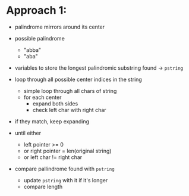 # Approach 1:

- palindrome mirrors around its center
- possible palindrome
    - "abba"
    - "aba"
- variables to store the longest palindromic substring found -> `pstring`
- loop through all possible center indices in the string
    - simple loop through all chars of string
    - for each center
        - expand both sides
        - check left char with right char
- if they match, keep expanding
- until either
    - left pointer >= 0
    - or right pointer = len(original string) 
    - or left char != right char

- compare pallindrome found with `pstring`
    - update `pstring` with it if it's longer
    - compare length